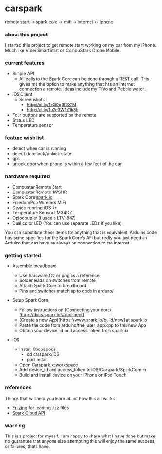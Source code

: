 carspark
========

remote start -> spark core -> mifi -> internet <- iphone

### about this project

I started this project to get remote start working on my car from my iPhone. Much like Viper SmartStart or CompuStar’s Drone Mobile.

### current features

* Simple API
  * All calls to the Spark Core can be done through a REST call. This gives me the option to make anything that has an internet connection a remote. Ideas include my TiVo and Pebble watch.
* iOS Client
  * Screenshots
    * http://cl.ly/1z3i0g3I2X1M
    * http://cl.ly/1u2e3W1Z1b3h
* Four buttons are supported on the remote
* Status LED
* Temperature sensor

### feature wish list
* detect when car is running
* detect door lock/unlock state
* gps
* unlock door when phone is within a few feet of the car

### hardware required

* Compustar Remote Start
* Compustar Remote 1WSHR
* Spark Core [spark.io](http://spark.io/)
* FreedomPop Wireless MiFi
* Device running iOS 7+
* Temperature Sensor LM34DZ
* Optocoupler (I used a LTV-847)
* Dual color LED (You can use separate LEDs if you like)

You can substitute these items for anything that is equivalent. Arduino code has some specifics for the Spark Core’s API but really you just need an Arduino that can have an always on connection to the internet.

### getting started

* Assemble breadboard
  * Use hardware.fzz or png as a reference
  * Solder leads on switches from remote
  * Attach Spark Core to breadboard
  * Pins and switches match up to code in arduno/

* Setup Spark Core
  * Follow instructions on (Connecting your core)[http://docs.spark.io/#/connect]
  * (Create a new App)[https://www.spark.io/build/new] at spark.io
  * Paste the code from arduino/the_user_app.cpp to this new App
  * Obtain your device_id and access_token from spark.io

* iOS
  * Install Cocoapods
    * cd carspark/iOS
    * pod install
  * Open Carspark.xcworkspace
  * Add device_id and access_token to iOS/Carspark/SparkCom.m
  * Build and install device on your iPhone or iPod Touch

### references

Things that will help you learn about how this all works

* [Fritzing](http://fritzing.org/download/) for reading .fzz files
* [Spark Cloud API](https://github.com/spark/docs/blob/master/docs/api.md)

### warning

This is a project for myself. I am happy to share what I have done but make no guarantee that anyone else attempting this will enjoy the same success, or failures, that I have.
